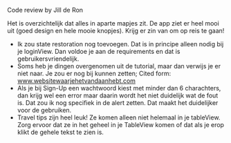 Code review by Jill de Ron


Het is overzichtelijk dat alles in aparte mapjes zit. 
De app ziet er heel mooi uit (goed design en hele mooie knopjes). 
Krijg er zin van om op reis te gaan!



- Ik zou state restoration nog toevoegen. Dat is in principe alleen nodig bij je loginView. Dan voldoe je aan de requirements en dat is gebruikersvriendelijk. 
- Soms heb je dingen overgenomen uit de tutorial, maar dan verwijs je er niet naar. Je zou er nog bij kunnen zetten; Cited form: www.websitewaarjehetvandaanhebt.com
- Als je bij Sign-Up een wachtwoord kiest met minder dan 6 charachters, dan krijg wel een error maar daarin wordt het niet duidelijk wat de fout is. Dat zou ik nog specifiek in de alert zetten. Dat maakt het duidelijker voor de gebruiken. 
- Travel tips zijn heel leuk! Ze komen alleen niet helemaal in je tableView. Zorg ervoor dat ze in het geheel in je TableView komen of dat als je erop klikt de gehele tekst te zien is. 
